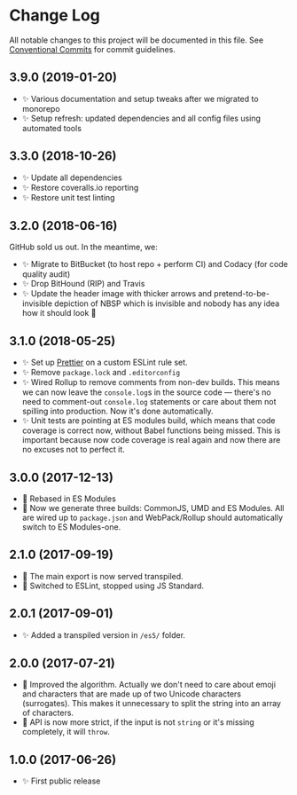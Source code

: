 # Change Log

All notable changes to this project will be documented in this file.
See [Conventional Commits](https://conventionalcommits.org) for commit guidelines.

## 3.9.0 (2019-01-20)

* ✨ Various documentation and setup tweaks after we migrated to monorepo
* ✨ Setup refresh: updated dependencies and all config files using automated tools

## 3.3.0 (2018-10-26)

* ✨ Update all dependencies
* ✨ Restore coveralls.io reporting
* ✨ Restore unit test linting

## 3.2.0 (2018-06-16)

GitHub sold us out. In the meantime, we:

* ✨ Migrate to BitBucket (to host repo + perform CI) and Codacy (for code quality audit)
* ✨ Drop BitHound (RIP) and Travis
* ✨ Update the header image with thicker arrows and pretend-to-be-invisible depiction of NBSP which is invisible and nobody has any idea how it should look 👀

## 3.1.0 (2018-05-25)

* ✨ Set up [Prettier](https://prettier.io) on a custom ESLint rule set.
* ✨ Remove `package.lock` and `.editorconfig`
* ✨ Wired Rollup to remove comments from non-dev builds. This means we can now leave the `console.log`s in the source code — there's no need to comment-out `console.log` statements or care about them not spilling into production. Now it's done automatically.
* ✨ Unit tests are pointing at ES modules build, which means that code coverage is correct now, without Babel functions being missed. This is important because now code coverage is real again and now there are no excuses not to perfect it.

## 3.0.0 (2017-12-13)

* 🔧 Rebased in ES Modules
* 🔧 Now we generate three builds: CommonJS, UMD and ES Modules. All are wired up to `package.json` and WebPack/Rollup should automatically switch to ES Modules-one.

## 2.1.0 (2017-09-19)

* 🔧 The main export is now served transpiled.
* 🔧 Switched to ESLint, stopped using JS Standard.

## 2.0.1 (2017-09-01)

* ✨ Added a transpiled version in `/es5/` folder.

## 2.0.0 (2017-07-21)

* 🔧 Improved the algorithm. Actually we don't need to care about emoji and characters that are made up of two Unicode characters (surrogates). This makes it unnecessary to split the string into an array of characters.
* 🔧 API is now more strict, if the input is not `string` or it's missing completely, it will `throw`.

## 1.0.0 (2017-06-26)

* ✨ First public release
